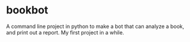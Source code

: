 # bookbot
A command line project in python to make a bot that can analyze a book, and print out a report. My first project in a while.